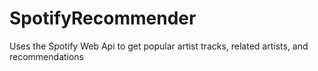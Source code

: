 # SpotifyRecommender
Uses the Spotify Web Api to get popular artist tracks, related artists, and recommendations

